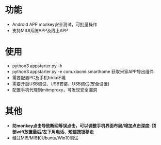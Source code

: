 # 功能
- Android APP monkey安全测试，可批量操作
- 支持MIUI系统APP及线上APP

# 使用
- python3 appstarter.py -h
- python3 appstarter.py -e com.xiaomi.smarthome 获取米家APP导出组件
- 需要配置PC及手机frida环境
- 需要开启USB调试、USB安装、USB调试(安全设置)
- 配置手机代理到mitmproxy，可发现安全漏洞
    
# 其他
- **防monkey点击导致断网等误点击，可以调整手机界面布局/增加点击深度: 顶部wifi放置最后/左下角电话、短信按钮移走**
- 经过MI5/MI8和Ubuntu/Win10测试